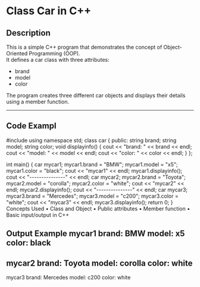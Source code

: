 # Class Car in C++
##  Description
This is a simple C++ program that demonstrates the concept of Object-Oriented Programming (OOP).  
It defines a car class with three attributes:
- brand
- model
- color

The program creates three different car objects and displays their details using a member function.

---

## Code Exampl
#include <iostream>
using namespace std;
class car {
public:
    string brand;
    string model;
    string color;
    void displayinfo() {
        cout << "brand: " << brand << endl;
        cout << "model: " << model << endl;
        cout << "color: " << color << endl;
    }
};

int main() {
    car mycar1;
    mycar1.brand = "BMW";
    mycar1.model = "x5";
    mycar1.color = "black";
    cout << "mycar1" << endl;
    mycar1.displayinfo();
    cout << "---------------" << endl;
    car mycar2;
    mycar2.brand = "Toyota";
    mycar2.model = "corolla";
    mycar2.color = "white";
    cout << "mycar2" << endl;
    mycar2.displayinfo();
    cout << "---------------" << endl;
    car mycar3;
    mycar3.brand = "Mercedes";
    mycar3.model = "c200";
    mycar3.color = "white";
    cout << "mycar3" << endl;
    mycar3.displayinfo();
    return 0;
}
 Concepts Used
 • Class and Object
 • Public attributes
 • Member function
 • Basic input/output in C++
 
 Output Example
mycar1
brand: BMW
model: x5
color: black
---------------
mycar2
brand: Toyota
model: corolla
color: white
---------------
mycar3
brand: Mercedes
model: c200
color: white
